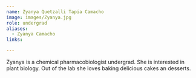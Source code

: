 ```yaml
---
name: Zyanya Quetzalli Tapia Camacho 
image: images/Zyanya.jpg
role: undergrad
aliases:
  - Zyanya Camacho
links:

---
```


Zyanya is a chemical pharmacobiologist undergrad. She is interested in plant biology. Out of the lab she loves baking delicious cakes an desserts.
